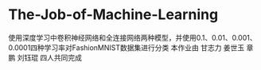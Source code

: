 # The-Job-of-Machine-Learning
使用深度学习中卷积神经网络和全连接网络两种模型，并使用0.1、0.01、0.001、0.0001四种学习率对FashionMNIST数据集进行分类
本作业由 甘志力  姜世玉  章鹏  刘钰琨 四人共同完成
